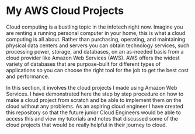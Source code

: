 # My AWS Cloud Projects

Cloud computing is a bustling topic in the infotech right now. Imagine you are renting a running personal computer in your home, this is what a cloud computing is all about. Rather than purchasing, operating, and maintaining physical data centers and servers you can obtain technology services, such processing power, storage, and databases, on an as-needed basis from a cloud provider like Amazon Web Services (AWS). AWS offers the widest variety of databases that are purpose-built for different types of applications so you can choose the right tool for the job to get the best cost and performance.

In this section, it involves the cloud projects I made using Amazon Web Services. I have demonstrated here the step by step procedure on how to make a cloud project from scratch and be able to implement them on the cloud without any problems. As an aspiring cloud engineer I have created this repository so that the future junior Cloud Engineers would be able to access this and view my tutorials and notes that discussed some of the cloud projects that would be really helpful in their journey to cloud.
